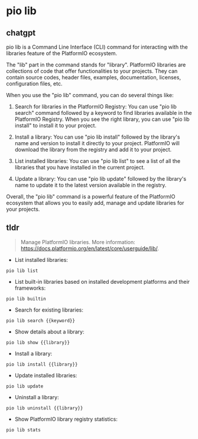 # pio lib 
## chatgpt 
pio lib is a Command Line Interface (CLI) command for interacting with the libraries feature of the PlatformIO ecosystem. 

The "lib" part in the command stands for "library". PlatformIO libraries are collections of code that offer functionalities to your projects. They can contain source codes, header files, examples, documentation, licenses, configuration files, etc.

When you use the "pio lib" command, you can do several things like:

1. Search for libraries in the PlatformIO Registry:
You can use "pio lib search" command followed by a keyword to find libraries available in the PlatformIO Registry. When you see the right library, you can use "pio lib install" to install it to your project.

2. Install a library:
You can use "pio lib install" followed by the library's name and version to install it directly to your project. PlatformIO will download the library from the registry and add it to your project.

3. List installed libraries:
You can use "pio lib list" to see a list of all the libraries that you have installed in the current project.

4. Update a library:
You can use "pio lib update" followed by the library's name to update it to the latest version available in the registry.

Overall, the "pio lib" command is a powerful feature of the PlatformIO ecosystem that allows you to easily add, manage and update libraries for your projects. 

## tldr 
 
> Manage PlatformIO libraries.
> More information: <https://docs.platformio.org/en/latest/core/userguide/lib/>.

- List installed libraries:

`pio lib list`

- List built-in libraries based on installed development platforms and their frameworks:

`pio lib builtin`

- Search for existing libraries:

`pio lib search {{keyword}}`

- Show details about a library:

`pio lib show {{library}}`

- Install a library:

`pio lib install {{library}}`

- Update installed libraries:

`pio lib update`

- Uninstall a library:

`pio lib uninstall {{library}}`

- Show PlatformIO library registry statistics:

`pio lib stats`
